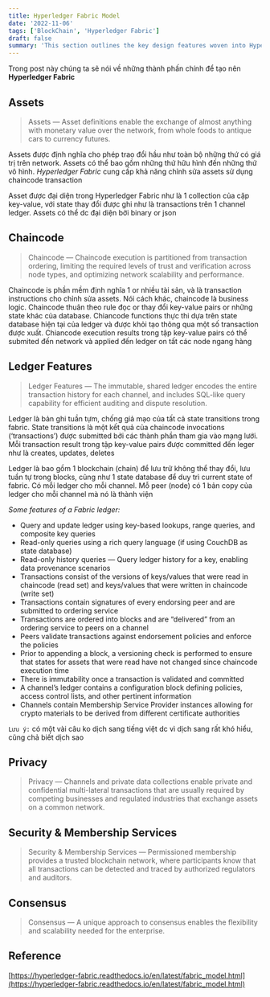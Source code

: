 ```yaml
---
title: Hyperledger Fabric Model
date: '2022-11-06'
tags: ['BlockChain', 'Hyperledger Fabric']
draft: false
summary: 'This section outlines the key design features woven into Hyperledger Fabric that fulfill its promise of a comprehensive, yet customizable, enterprise blockchain solution'
---
```


Trong post này chúng ta sẽ nói về những thành phấn chính để tạo nên **Hyperledger Fabric**

## Assets

> Assets — Asset definitions enable the exchange of almost anything with monetary value over the network, from whole foods to antique cars to currency futures.

Assets được định nghĩa cho phép trao đổi hầu như toàn bộ những thứ có giá trị trên network. Assets có thể bao gồm những thứ hữu hình đến những thứ vô hình. _Hyperledger Fabric_ cung cấp khả năng chỉnh sửa assets sử dụng chaincode transaction

Asset được đại diện trong Hyperledger Fabric như là 1 collection của cặp key-value, với state thay đổi được ghi như là transactions trên 1 channel ledger. Assets có thể dc đại diện bởi binary or json

## Chaincode

> Chaincode — Chaincode execution is partitioned from transaction ordering, limiting the required levels of trust and verification across node types, and optimizing network scalability and performance.

Chaincode is phần mềm định nghĩa 1 or nhiều tài sản, và là transaction instructions cho chỉnh sửa assets. Nói cách khác, chaincode là business logic. Chaincode thuân theo rule đọc or thay đổi key-value pairs or những state khác của database. Chiancode functions thực thi dựa trên state database hiện tại của ledger và được khỏi tạo thông qua một số transaction được xuất. Chiancode execution results trong tập key-value pairs có thể submited đến network và applied đến ledger on tất các node ngang hàng

## Ledger Features

> Ledger Features — The immutable, shared ledger encodes the entire transaction history for each channel, and includes SQL-like query capability for efficient auditing and dispute resolution.

Ledger là bản ghi tuần tựm, chống giả mạo của tất cả state transitions trong fabric. State transitions là một kết quả của chaincode invocations (‘transactions’) được submitted bởi các thành phần tham gia vào mạng lưới. Mỗi transaction result trong tập key-value pairs được committed đến leger như là creates, updates, deletes

Ledger là bao gồm 1 blockchain (chain) để lưu trữ không thể thay đổi, lưu tuần tự trong blocks, cũng như 1 state database để duy trì current state of fabric. Có mỗi ledger cho mỗi channel. Mỗ peer (node) có 1 bản copy của ledger cho mỗi channel mà nó là thành viện

_Some features of a Fabric ledger:_

- Query and update ledger using key-based lookups, range queries, and composite key queries
- Read-only queries using a rich query language (if using CouchDB as state database)
- Read-only history queries — Query ledger history for a key, enabling data provenance scenarios
- Transactions consist of the versions of keys/values that were read in chaincode (read set) and keys/values that were written in chaincode (write set)
- Transactions contain signatures of every endorsing peer and are submitted to ordering service
- Transactions are ordered into blocks and are “delivered” from an ordering service to peers on a channel
- Peers validate transactions against endorsement policies and enforce the policies
- Prior to appending a block, a versioning check is performed to ensure that states for assets that were read have not changed since chaincode execution time
- There is immutability once a transaction is validated and committed
- A channel’s ledger contains a configuration block defining policies, access control lists, and other pertinent information
- Channels contain Membership Service Provider instances allowing for crypto materials to be derived from different certificate authorities

`Lưu ý:` có một vài câu ko dịch sang tiếng việt dc vì dịch sang rất khó hiểu, cũng chả biết dịch sao

## Privacy

> Privacy — Channels and private data collections enable private and confidential multi-lateral transactions that are usually required by competing businesses and regulated industries that exchange assets on a common network.

## Security & Membership Services

> Security & Membership Services — Permissioned membership provides a trusted blockchain network, where participants know that all transactions can be detected and traced by authorized regulators and auditors.

## Consensus

> Consensus — A unique approach to consensus enables the flexibility and scalability needed for the enterprise.

## Reference

[https://hyperledger-fabric.readthedocs.io/en/latest/fabric_model.html](https://hyperledger-fabric.readthedocs.io/en/latest/fabric_model.html)
